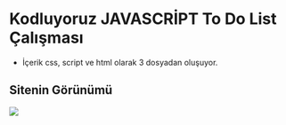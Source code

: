 # Kodluyoruz JAVASCRİPT To Do List Çalışması

- İçerik css, script ve html olarak 3 dosyadan oluşuyor.

## Sitenin Görünümü

![](to-do-list.gif)
